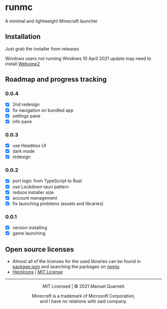 # runmc

A minimal and lightweight Minecraft launcher

## Installation

Just grab the installer from releases

Windows users not running Windows 10 April 2021 update may need to install [Webview2](https://go.microsoft.com/fwlink/p/?LinkId=2124703)

## Roadmap and progress tracking

### 0.0.4

- [x] 2nd redesign
- [x] fix navigation on bundled app
- [x] settings pane
- [x] info pane

### 0.0.3

- [x] use Headless UI
- [x] dark mode
- [x] redesign

### 0.0.2

- [x] port logic from TypeScript to Rust
- [x] use Lockdown tauri pattern
- [x] reduce installer size
- [x] account management
- [x] fix launching problems (assets and libraries)

### 0.0.1

- [x] version installing
- [x] game launching

## Open source licenses

* Almost all of the licenses for the used libraries can be found in [package.json](https://raw.githubusercontent.com/mq1/runmc/main/package.json) and searching the packages on [npmjs](https://www.npmjs.com/)
* [HeroIcons](https://heroicons.com/) | [MIT License](https://raw.githubusercontent.com/tailwindlabs/heroicons/master/LICENSE)

---

<center>
MIT Licensed | © 2021 Manuel Quarneti

Minecraft is a trademark of Microsoft Corporation,<br>and I have no relations with said company.
</center>
